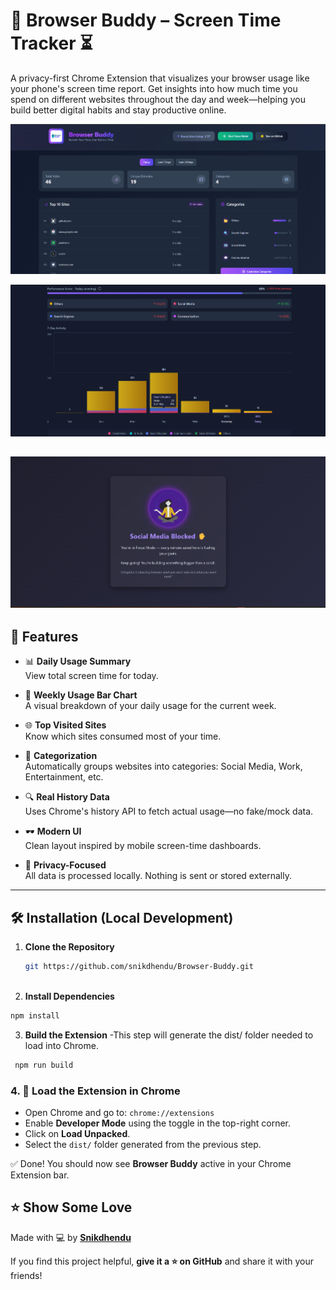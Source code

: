# 🧠 Browser Buddy – Screen Time Tracker ⏳

A privacy-first Chrome Extension that visualizes your browser usage like your phone's screen time report. Get insights into how much time you spend on different websites throughout the day and week—helping you build better digital habits and stay productive online.

![Browser Buddy Screenshot](./public/readme1.png)

![Browser Buddy Screenshot](./public/readme2.png)

![Browser Buddy Screenshot](./public/readme3.png)
---

## 🚀 Features

- 📊 **Daily Usage Summary**  
  View total screen time for today.

- 📅 **Weekly Usage Bar Chart**  
  A visual breakdown of your daily usage for the current week.

- 🌐 **Top Visited Sites**  
  Know which sites consumed most of your time.

- 🧠 **Categorization**  
  Automatically groups websites into categories: Social Media, Work, Entertainment, etc.

- 🔍 **Real History Data**  
  Uses Chrome's history API to fetch actual usage—no fake/mock data.

- 🕶️ **Modern UI**  
  Clean layout inspired by mobile screen-time dashboards.

- 🔐 **Privacy-Focused**  
  All data is processed locally. Nothing is sent or stored externally.

---

## 🛠️ Installation (Local Development)

1. **Clone the Repository**

   ```bash
   git https://github.com/snikdhendu/Browser-Buddy.git
 

2.  **Install Dependencies**
   ```bash
   npm install
   ```

3.  **Build the Extension**
-This step will generate the dist/ folder needed to load into Chrome.

  ```bash
   npm run build
```

### 4. 🧩 **Load the Extension in Chrome**

- Open Chrome and go to: `chrome://extensions`
- Enable **Developer Mode** using the toggle in the top-right corner.
- Click on **Load Unpacked**.
- Select the `dist/` folder generated from the previous step.

✅ Done! You should now see **Browser Buddy** active in your Chrome Extension bar.

## ⭐️ **Show Some Love**

Made with 💻 by [**Snikdhendu**](https://github.com/Snikdhendu)

If you find this project helpful, **give it a ⭐️ on GitHub** and share it with your friends!









